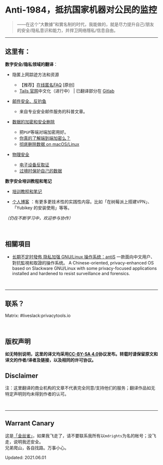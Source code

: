 
# Anti-1984，抵抗国家机器对公民的监控

> ——在这个“大數據”和實名制的时代，我能做的，就是尽力提升自己/朋友的安全/隐私意识和能力，并捍卫网络隱私/信息自由。

<hr>

## 这里有：

**数字安全/隐私领域的翻译**：

- 隐匿上网踪迹方法和资源
	- 【推荐】[在线匿名FAQ](https://github.com/mdrights/Digital-rights/blob/master/A%E5%8C%BF%E5%90%8D%E7%AD%96%E7%95%A5/%E5%9C%A8%E7%BA%BF%E5%8C%BF%E5%90%8DFAQ.md) [原创]
	- [Tails 官网](https://tails.boum.org)中文化（进行中） | 已翻译部分在 [Gitlab](https://gitlab.com/mdrights/tails) 

- [邮件安全、反钓鱼](https://github.com/mdrights/Digital-rights/tree/master/M%E9%82%AE%E4%BB%B6%E5%AE%89%E5%85%A8)
	- 来自专业安全邮件服务的科普文章。  

- [数据的加密和安全删除](https://github.com/mdrights/Digital-rights/tree/master/E%E5%8A%A0%E5%AF%86%E6%8A%80%E8%A1%93)
	- 把`PGP`等端对端加密用好。
    - [你真的了解端到端加密么？](https://github.com/mdrights/digital-rights/-/blob/main/E%E5%8A%A0%E5%AF%86%E6%8A%80%E8%A1%93/2019-09-21-%E4%BD%A0%E7%9C%9F%E7%9A%84%E4%BA%86%E8%A7%A3%E7%AB%AF%E5%88%B0%E7%AB%AF%E5%8A%A0%E5%AF%86%E4%B9%88.md)
    - [彻底删除数据 on macOS/Linux](https://github.com/mdrights/Digital-rights/blob/master/T%E6%95%99%E7%A8%8B%E5%92%8C%E7%AC%94%E8%AE%B0/2021-06-13-%E5%BD%BB%E5%BA%95%E5%88%A0%E9%99%A4-macOS-Linux.md)

- [物理安全](https://github.com/mdrights/Digital-rights/tree/master/W%E7%89%A9%E7%90%86%E5%AE%89%E5%85%A8)
	- [电子设备反取证](https://github.com/mdrights/Digital-rights/blob/master/W%E7%89%A9%E7%90%86%E5%AE%89%E5%85%A8/2017-07-30-%E5%A6%82%E6%9E%9C%E4%BD%A0%E7%9A%84%E6%89%8B%E6%9C%BA%E8%A2%AB%E8%AD%A6%E5%AF%9F%E6%B2%A1%E6%94%B6%E4%BD%A0%E8%AF%A5%E6%80%8E%E4%B9%88%E5%8A%9E.md)
	- [过境时保护自己的数据](https://github.com/mdrights/Digital-rights/blob/master/W%E7%89%A9%E7%90%86%E5%AE%89%E5%85%A8/2018-09-20-%E5%A6%82%E4%BD%95%E5%9C%A8%E8%B7%A8%E8%B6%8A%E5%9B%BD%E5%A2%83%E6%97%B6%E4%BF%9D%E6%8A%A4%E4%BD%A0%E7%9A%84%E6%89%8B%E6%9C%BA%E6%88%96%E7%94%B5%E8%84%91.md)


**数字安全培训教程和笔记**

- [培训教程和笔记](https://github.com/mdrights/Digital-rights/tree/master/T%E6%95%99%E7%A8%8B%E5%92%8C%E7%AC%94%E8%AE%B0)

- [个人博客](https://mdrights.github.io/os-observe) ：有更多更技术性的实践性内容。比如「在树莓派上搭建VPN」、「Yubikey 的安装使用」等等。  

*（仍在不断学习中，欢迎参与协作）*

<br />

## 相關項目

- [ 长期不定时發佈 隐私加强 GNU/Linux 操作系统：antiS](https://github.com/mdrights/liveslak) 一款面向中文用户、對抗監視和取證的操作系统。 A Chinese-oriented, privacy-enhanced OS based on Slackware GNU/Linux with some privacy-focused applications installed and hardened to resist surveillance and forensics.   


<br /> 
<hr>

## 联系？

Matrix: #liveslack:privacytools.io  

<br />

## 版权声明

**如无特别说明，这里的译文均采用[CC-BY-SA 4.0](https://creativecommons.org/licenses/by-sa/4.0/deed.zh)协议发布。转载时请保留原文和译文的作者/译者及链接，以及相同的许可协议。**

## Disclaimer

注：这里翻译的商业机构的文章不代表完全同意/支持他们的服务；翻译作品如无特定声明则均未得到作者的认可。

<br />
<hr>

## Warrant Canary

这是[「金丝雀」](https://en.wikipedia.org/wiki/Warrant_canary)，如果我飞走了，请不要联系我所有以`mdrights`为名的帐号；没飞走，说明我还安全。  
兄弟爬山，各自找路。万事小心。

Updated: 2021.06.01
